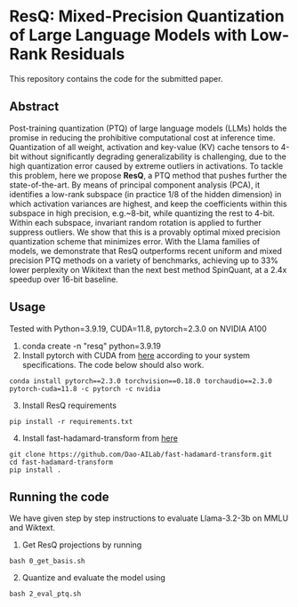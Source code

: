 
# ResQ: Mixed-Precision Quantization of Large Language Models with Low-Rank Residuals
This repository contains the code for the submitted paper.



## Abstract
Post-training quantization (PTQ) of large language models (LLMs) holds the promise in reducing the prohibitive computational cost at inference time. Quantization of all weight, activation and key-value (KV) cache tensors to 4-bit without significantly degrading generalizability is challenging, due to the high quantization error caused by extreme outliers in activations. To tackle this problem, here we propose **ResQ**, a PTQ method that pushes further the state-of-the-art. By means of principal component analysis (PCA), it identifies a low-rank subspace (in practice 1/8 of the hidden dimension) in which activation variances are highest, and keep the coefficients within this subspace in high precision, e.g.~8-bit, while quantizing the rest to 4-bit. Within each subspace, invariant random rotation is applied to further suppress outliers.  We show that this is a provably optimal mixed precision quantization scheme that minimizes error. With the Llama families of models, we demonstrate that ResQ outperforms recent uniform and mixed precision PTQ methods on a variety of benchmarks, achieving up to 33\% lower perplexity on Wikitext than the next best method SpinQuant, at a 2.4x speedup over 16-bit baseline.


## Usage
Tested with Python=3.9.19, CUDA=11.8, pytorch=2.3.0 on NVIDIA A100
1. conda create -n "resq" python=3.9.19
2. Install pytorch with CUDA from [here](https://pytorch.org/get-started/locally/) according to your system specifications. The code below should also work. 
```
conda install pytorch==2.3.0 torchvision==0.18.0 torchaudio==2.3.0 pytorch-cuda=11.8 -c pytorch -c nvidia
```
3. Install ResQ requirements
```
pip install -r requirements.txt
```
4. Install fast-hadamard-transform from [here](https://github.com/Dao-AILab/fast-hadamard-transform)
```
git clone https://github.com/Dao-AILab/fast-hadamard-transform.git
cd fast-hadamard-transform
pip install .
```


## Running the code
We have given step by step instructions to evaluate Llama-3.2-3b on MMLU and Wiktext.
1. Get ResQ projections by running
```
bash 0_get_basis.sh
```
2. Quantize and evaluate the model using
```
bash 2_eval_ptq.sh
```


